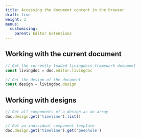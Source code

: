 ```yaml
---
title: Accessing the document content in the browser
draft: true
weight: 3
menus:
  customising:
    parent: Editor Extensions
---
```


## Working with the current document

```js
// Get the currently loaded livingdocs-framework document
const livingdoc = doc.editor.livingdoc

// Get the design of the document
const design = livingdoc.design
```


## Working with designs

```js
// Get all components of a design as an array
doc.design.get('timeline').list()

// Get an individual component template
doc.design.get('timeline').get('peephole')
```
